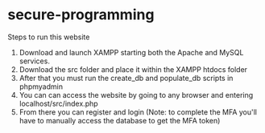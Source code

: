 # secure-programming
Steps to run this website

1. Download and launch XAMPP starting both the Apache and MySQL services.
2. Download the src folder and place it within the XAMPP htdocs folder
3. After that you must run the create_db and populate_db scripts in phpmyadmin
4. You can can access the website by going to any browser and entering localhost/src/index.php
5. From there you can register and login (Note: to complete the MFA you'll have to manually access the database to get the MFA token)
